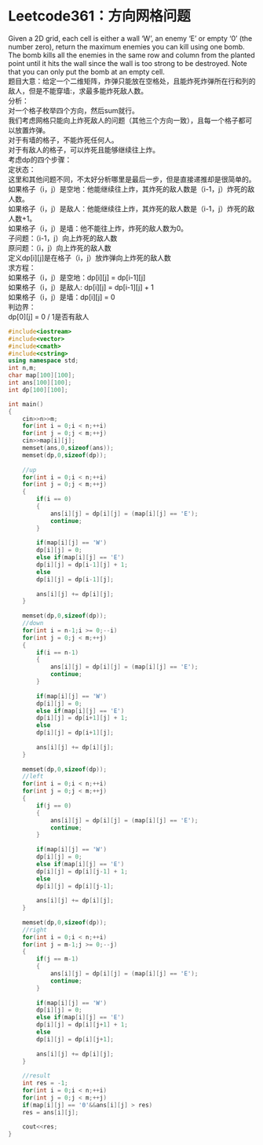 # Leetcode361：方向网格问题  
Given a 2D grid, each cell is either a wall ‘W’, an enemy ‘E’ or empty ‘0’ (the number zero), return the maximum enemies you can kill using one bomb.
The bomb kills all the enemies in the same row and column from the planted point until it hits the wall since the wall is too strong to be destroyed.
Note that you can only put the bomb at an empty cell.    
题目大意：给定一个二维矩阵，炸弹只能放在空格处，且能炸死炸弹所在行和列的敌人，但是不能穿墙:，求最多能炸死敌人数。   
分析：  
对一个格子枚举四个方向，然后sum就行。   
我们考虑网格只能向上炸死敌人的问题（其他三个方向一致），且每一个格子都可以放置炸弹。  
对于有墙的格子，不能炸死任何人。   
对于有敌人的格子，可以炸死且能够继续往上炸。  
考虑dp的四个步骤：  
定状态：  
这里和其他问题不同，不太好分析哪里是最后一步，但是直接递推却是很简单的。  
如果格子（i，j）是空地：他能继续往上炸，其炸死的敌人数是（i-1，j）炸死的敌人数。   
如果格子（i，j）是敌人：他能继续往上炸，其炸死的敌人数是（i-1，j）炸死的敌人数+1。   
如果格子（i，j）是墙：他不能往上炸，炸死的敌人数为0。     
子问题：（i-1，j）向上炸死的敌人数     
原问题：（i，j）向上炸死的敌人数    
定义dp[i][j]是在格子（i，j）放炸弹向上炸死的敌人数    
求方程：  
如果格子（i，j）是空地：dp[i][j] = dp[i-1][j]   
如果格子（i，j）是敌人: dp[i][j] = dp[i-1][j] + 1       
如果格子（i，j）是墙：dp[i][j] = 0     
判边界：    
dp[0][j] = 0 / 1是否有敌人  
```cpp
#include<iostream>
#include<vector>
#include<cmath>
#include<cstring>
using namespace std;
int n,m;
char map[100][100];
int ans[100][100];
int dp[100][100];

int main()
{
	cin>>n>>m;
	for(int i = 0;i < n;++i)
	for(int j = 0;j < m;++j)
	cin>>map[i][j];
	memset(ans,0,sizeof(ans));
	memset(dp,0,sizeof(dp));
	
	//up
	for(int i = 0;i < n;++i)
	for(int j = 0;j < m;++j)
	{
		if(i == 0)
		{
			ans[i][j] = dp[i][j] = (map[i][j] == 'E');
			continue;
		}
		
		if(map[i][j] == 'W')
		dp[i][j] = 0;
		else if(map[i][j] == 'E')
		dp[i][j] = dp[i-1][j] + 1;
		else
		dp[i][j] = dp[i-1][j];
		
		ans[i][j] += dp[i][j];
	}
	
	memset(dp,0,sizeof(dp));
	//down
	for(int i = n-1;i >= 0;--i)
	for(int j = 0;j < m;++j)
	{
		if(i == n-1)
		{
			ans[i][j] = dp[i][j] = (map[i][j] == 'E');
			continue;
		}
		
		if(map[i][j] == 'W')
		dp[i][j] = 0;
		else if(map[i][j] == 'E')
		dp[i][j] = dp[i+1][j] + 1;
		else
		dp[i][j] = dp[i+1][j];
		
		ans[i][j] += dp[i][j];
	}
	
	memset(dp,0,sizeof(dp));
	//left
	for(int i = 0;i < n;++i)
	for(int j = 0;j < m;++j)
	{
		if(j == 0)
		{
			ans[i][j] = dp[i][j] = (map[i][j] == 'E');
			continue;
		}
		
		if(map[i][j] == 'W')
		dp[i][j] = 0;
		else if(map[i][j] == 'E')
		dp[i][j] = dp[i][j-1] + 1;
		else
		dp[i][j] = dp[i][j-1];
		
		ans[i][j] += dp[i][j];
	}
	
	memset(dp,0,sizeof(dp));
	//right
	for(int i = 0;i < n;++i)
	for(int j = m-1;j >= 0;--j)
	{
		if(j == m-1)
		{
			ans[i][j] = dp[i][j] = (map[i][j] == 'E');
			continue;
		}
		
		if(map[i][j] == 'W')
		dp[i][j] = 0;
		else if(map[i][j] == 'E')
		dp[i][j] = dp[i][j+1] + 1;
		else
		dp[i][j] = dp[i][j+1];
		
		ans[i][j] += dp[i][j];
	}
	
	//result
	int res = -1;
	for(int i = 0;i < n;++i)
	for(int j = 0;j < m;++j)
	if(map[i][j] == '0'&&ans[i][j] > res)
	res = ans[i][j];
	
	cout<<res;
}
```


